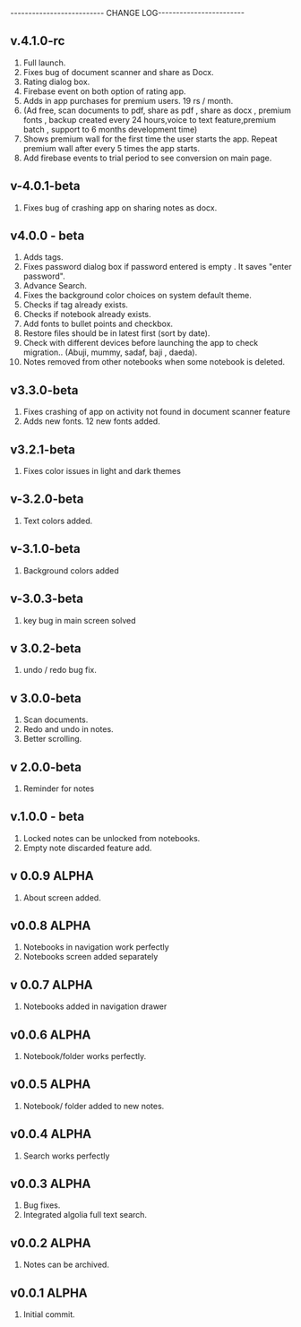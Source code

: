 -------------------------- CHANGE LOG------------------------


v.4.1.0-rc
---------------------------
1) Full launch.
2) Fixes bug of document scanner and share as Docx.
3) Rating dialog box.
4) Firebase event on both option of rating app.
5) Adds in app purchases for premium users. 19 rs / month.
6) (Ad free, scan documents to pdf, share as pdf , share as docx , premium fonts , 
backup created every 24 hours,voice to text feature,premium batch , support to 6 months development time)
7) Shows premium wall for the first time the user starts the app. Repeat premium wall after every 5 times the app starts.
8) Add firebase events to trial period to see conversion on main page.

v-4.0.1-beta
---------------------------
1) Fixes bug of crashing app on sharing notes as docx.


v4.0.0 - beta
---------------------------
1) Adds tags.
2) Fixes password dialog box if password entered is empty . It saves "enter password".
3) Advance Search.
4) Fixes the background color choices on system default theme. 
5) Checks if tag already exists. 
6) Checks if notebook already exists. 
7) Add fonts to bullet points and checkbox. 
8) Restore files should be in latest first (sort by date). 
9) Check with different devices before launching the app to check migration.. (Abuji, mummy, sadaf, baji , daeda).
10) Notes removed from other notebooks when some notebook is deleted.

v3.3.0-beta
---------------------------
1) Fixes crashing of app on activity not found in document scanner feature
2) Adds new fonts. 12 new fonts added.

v3.2.1-beta
----------------------------
1) Fixes color issues in light and dark themes

v-3.2.0-beta
----------------------------
1) Text colors added.

v-3.1.0-beta
-----------------------------
1) Background colors added

v-3.0.3-beta
-----------------------------
1) key bug in main screen solved

v 3.0.2-beta
-------------------------------
1) undo / redo bug fix.

v 3.0.0-beta
-------------------------------
1) Scan documents.
2) Redo and undo in notes.
3) Better scrolling.

v 2.0.0-beta
-------------------------------
1) Reminder for notes

v.1.0.0 - beta
--------------------------------
1) Locked notes can be unlocked from notebooks.
2) Empty note discarded feature add.


v 0.0.9 ALPHA
----------------------------
1) About screen added.

v0.0.8 ALPHA
-----------------------------
1) Notebooks in navigation work perfectly
2) Notebooks screen added separately

v 0.0.7 ALPHA
------------------------------
1) Notebooks added in navigation drawer

v0.0.6 ALPHA
------------------------------
1) Notebook/folder works perfectly.

v0.0.5 ALPHA
-------------------------------
1) Notebook/ folder added to new notes.

v0.0.4 ALPHA
-------------------------------
1) Search works perfectly

v0.0.3 ALPHA
--------------------------------
1) Bug fixes.
2) Integrated algolia full text search.

v0.0.2 ALPHA
---------------------------------
1) Notes can be archived.

 v0.0.1 ALPHA
---------------------------------
1) Initial commit.